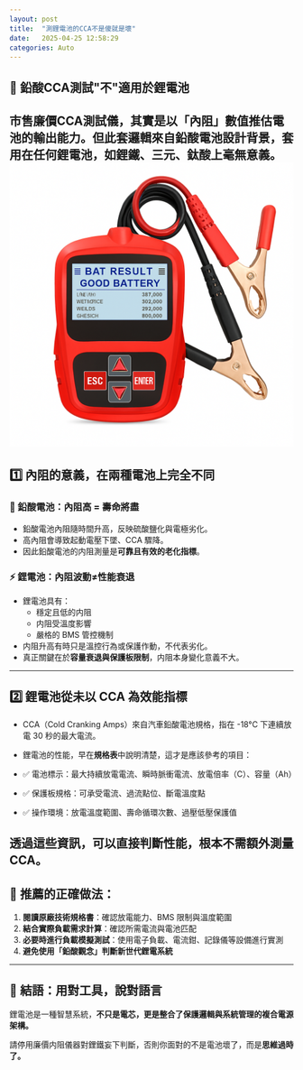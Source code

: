 ```yaml
---
layout: post
title:  "測鋰電池的CCA不是傻就是壞"
date:   2025-04-25 12:58:29
categories: Auto
---
```


## 🧪 鉛酸CCA測試"不"適用於鋰電池

市售廉價CCA測試儀，其實是以「內阻」數值**推估**電池的輸出能力。但此套邏輯來自鉛酸電池設計背景，**套用在任何鋰電池，如鋰鐵、三元、鈦酸上毫無意義。**
![簡易型CCA測試儀](/images/batterytool01.png)
---

## 1️⃣ 內阻的意義，在兩種電池上完全不同

### 🔋 鉛酸電池：內阻高 = 壽命將盡

- 鉛酸電池內阻隨時間升高，反映硫酸鹽化與電極劣化。
- 高內阻會導致起動電壓下墜、CCA 驟降。
- 因此鉛酸電池的内阻測量是**可靠且有效的老化指標**。

### ⚡ 鋰電池：內阻波動≠性能衰退

- 鋰電池具有：
  - 穩定且低的内阻
  - 内阻受溫度影響
  - 嚴格的 BMS 管控機制
- 内阻升高有時只是溫控行為或保護作動，不代表劣化。
- 真正關鍵在於**容量衰退與保護板限制**，内阻本身變化意義不大。

---

## 2️⃣ 鋰電池從未以 CCA 為效能指標

- CCA（Cold Cranking Amps）來自汽車鉛酸電池規格，指在 -18°C 下連續放電 30 秒的最大電流。
- 鋰電池的性能，早在**規格表**中說明清楚，這才是應該參考的項目：

- ✅ 電池標示：最大持續放電電流、瞬時脈衝電流、放電倍率（C）、容量（Ah）
- ✅ 保護板規格：可承受電流、過流點位、斷電溫度點
- ✅ 操作環境：放電溫度範圍、壽命循環次數、過壓低壓保護值

**透過這些資訊，可以直接判斷性能，根本不需額外測量CCA。**
---

## 🧠 推薦的正確做法：

1. **閱讀原廠技術規格書**：確認放電能力、BMS 限制與溫度範圍  
2. **結合實際負載需求計算**：確認所需電流與電池匹配  
3. **必要時進行負載模擬測試**：使用電子負載、電流鉗、記錄儀等設備進行實測  
4. **避免使用「鉛酸觀念」判斷新世代鋰電系統**

---

## 📌 結語：用對工具，說對語言

鋰電池是一種智慧系統，**不只是電芯，更是整合了保護邏輯與系統管理的複合電源架構。**

請停用廉價内阻儀器對鋰鐵妄下判斷，否則你面對的不是電池壞了，而是**思維過時了。**